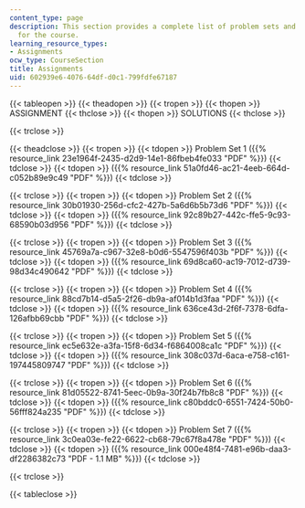 ```yaml
---
content_type: page
description: This section provides a complete list of problem sets and their solutions
  for the course.
learning_resource_types:
- Assignments
ocw_type: CourseSection
title: Assignments
uid: 602939e6-4076-64df-d0c1-799fdfe67187
---
```


{{< tableopen >}}
{{< theadopen >}}
{{< tropen >}}
{{< thopen >}}
ASSIGNMENT
{{< thclose >}}
{{< thopen >}}
SOLUTIONS
{{< thclose >}}

{{< trclose >}}

{{< theadclose >}}
{{< tropen >}}
{{< tdopen >}}
Problem Set 1 ({{% resource_link 23e1964f-2435-d2d9-14e1-86fbeb4fe033 "PDF" %}})
{{< tdclose >}}
{{< tdopen >}}
({{% resource_link 51a0fd46-ac21-4eeb-664d-c052b89e9c49 "PDF" %}})
{{< tdclose >}}

{{< trclose >}}
{{< tropen >}}
{{< tdopen >}}
Problem Set 2 ({{% resource_link 30b01930-256d-cfc2-427b-5a6d6b5b73d6 "PDF" %}})
{{< tdclose >}}
{{< tdopen >}}
({{% resource_link 92c89b27-442c-ffe5-9c93-68590b03d956 "PDF" %}})
{{< tdclose >}}

{{< trclose >}}
{{< tropen >}}
{{< tdopen >}}
Problem Set 3 ({{% resource_link 45769a7a-c967-32e8-b0d6-5547596f403b "PDF" %}})
{{< tdclose >}}
{{< tdopen >}}
({{% resource_link 69d8ca60-ac19-7012-d739-98d34c490642 "PDF" %}})
{{< tdclose >}}

{{< trclose >}}
{{< tropen >}}
{{< tdopen >}}
Problem Set 4 ({{% resource_link 88cd7b14-d5a5-2f26-db9a-af014b1d3faa "PDF" %}})
{{< tdclose >}}
{{< tdopen >}}
({{% resource_link 636ce43d-2f6f-7378-6dfa-126afbb69cbb "PDF" %}})
{{< tdclose >}}

{{< trclose >}}
{{< tropen >}}
{{< tdopen >}}
Problem Set 5 ({{% resource_link ec5e632e-a3fa-15f8-6d34-f6864008ca1c "PDF" %}})
{{< tdclose >}}
{{< tdopen >}}
({{% resource_link 308c037d-6aca-e758-c161-197445809747 "PDF" %}})
{{< tdclose >}}

{{< trclose >}}
{{< tropen >}}
{{< tdopen >}}
Problem Set 6 ({{% resource_link 81d05522-8741-5eec-0b9a-30f24b7fb8c8 "PDF" %}})
{{< tdclose >}}
{{< tdopen >}}
({{% resource_link c80bddc0-6551-7424-50b0-56fff824a235 "PDF" %}})
{{< tdclose >}}

{{< trclose >}}
{{< tropen >}}
{{< tdopen >}}
Problem Set 7 ({{% resource_link 3c0ea03e-fe22-6622-cb68-79c67f8a478e "PDF" %}})
{{< tdclose >}}
{{< tdopen >}}
({{% resource_link 000e48f4-7481-e96b-daa3-df2286382c73 "PDF - 1.1 MB" %}})
{{< tdclose >}}

{{< trclose >}}

{{< tableclose >}}